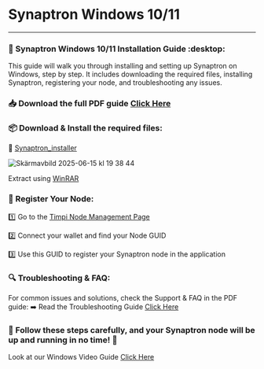 # Synaptron Windows 10/11 
---
### :rocket: Synaptron Windows 10/11 Installation Guide :desktop:

This guide will walk you through installing and setting up Synaptron on Windows, step by step. It includes downloading the required files, installing Synaptron, registering your node, and troubleshooting any issues.

### :inbox_tray: Download the full PDF guide [Click Here](https://timpi.io/applications/instructions/Synaptro_Guide_v1.1.pdf)

### :package: Download & Install the required files:

:small_blue_diamond: [Synaptron_installer](https://timpi.io/applications/windows/synaptron_win_latest.zip)


![Skärmavbild 2025-06-15 kl  19 38 44](https://github.com/user-attachments/assets/26905e93-9dc2-4266-8537-a73db1a55471)

 Extract using [WinRAR](https://www.win-rar.com/start.html?&L=0)


### :pencil: Register Your Node:
:one: Go to the [Timpi Node Management Page](https://timpi.com/node/management)

:two: Connect your wallet and find your Node GUID

:three: Use this GUID to register your Synaptron node in the application

### :mag: Troubleshooting & FAQ:
For common issues and solutions, check the Support & FAQ in the PDF guide:
:arrow_right: Read the Troubleshooting Guide [Click Here](https://timpi.io/wp-content/uploads/2025/02/Synaptron-Guide-v1.pdf)

### :pushpin: Follow these steps carefully, and your Synaptron node will be up and running in no time! :rocket:

Look at our Windows Video Guide
[Click Here](https://www.youtube.com/watch?v=_SPVbZuCCPQ)
